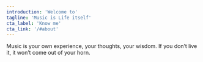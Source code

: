 ```yaml
---
introduction: 'Welcome to'
tagline: 'Music is Life itself'
cta_label: 'Know me'
cta_link: '/#about'
---
```


Music is your own experience, your thoughts, your wisdom.
If you don’t live it, it won’t come out of your horn.
